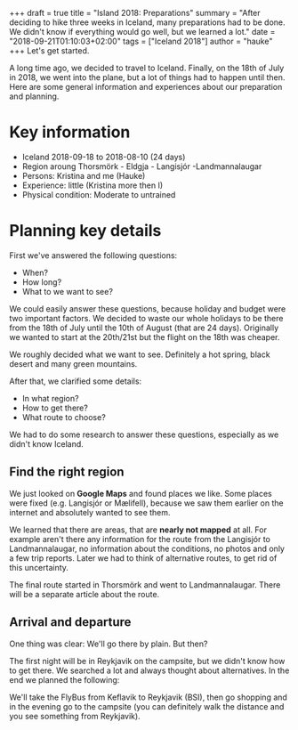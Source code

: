 +++
draft = true
title = "Island 2018: Preparations"
summary = "After deciding to hike three weeks in Iceland, many preparations had to be done. We didn't know if everything would go well, but we learned a lot."
date = "2018-09-21T01:10:03+02:00"
tags = ["Iceland 2018"]
author = "hauke"
+++
Let's get started.

A long time ago, we decided to travel to Iceland. Finally, on the 18th of July in 2018, we went into the plane, but a lot of things had to happen until then. Here are some general information and experiences about our preparation and planning.

# Key information
* Iceland 2018-09-18 to 2018-08-10 (24 days)
* Region aroung Thorsmörk - Eldgja - Langisjór -Landmannalaugar
* Persons: Kristina and me (Hauke)
* Experience: little (Kristina more then I)
* Physical condition: Moderate to untrained

# Planning key details
First we've answered the following questions:
* When?
* How long?
* What to we want to see?

We could easily answer these questions, because holiday and budget were two important factors. We decided to waste our whole holidays to be there from the 18th of July until the 10th of August (that are 24 days). Originally we wanted to start at the 20th/21st but the flight on the 18th was cheaper.

We roughly decided what we want to see. Definitely a hot spring, black desert and many green mountains.

After that, we clarified some details:
* In what region?
* How to get there?
* What route to choose?

We had to do some research to answer these questions, especially as we didn't know Iceland.

## Find the right region
We just looked on **Google Maps** and found places we like. Some places were fixed (e.g. Langisjór or Mælifell), because we saw them earlier on the internet and absolutely wanted to see them.

We learned that there are areas, that are **nearly not mapped** at all. For example aren't there any information for the route from the Langisjór to Landmannalaugar, no information about the conditions, no photos and only a few trip reports. Later we had to think of alternative routes, to get rid of this uncertainty.

The final route started in Thorsmörk and went to Landmannalaugar. There will be a separate article about the route.

## Arrival and departure
One thing was clear: We'll go there by plain. But then?

The first night will be in Reykjavik on the campsite, but we didn't know how to get there. We searched a lot and always thought about alternatives. In the end we planned the following:

We'll take the FlyBus from Keflavik to Reykjavik (BSI), then go shopping and in the evening go to the campsite (you can definitely walk the distance and you see something from Reykjavik).
